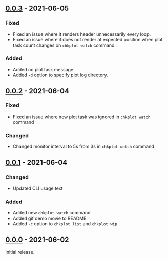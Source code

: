 ## [0.0.3] - 2021-06-05
### Fixed
- Fixed an issue where it renders header unnecessarily every loop.
- Fixed an issue where it does not render at expected position when plot task count changes on `chkplot watch` command.

### Added
- Added no plot task message
- Added `-d` option to specify plot log directory.

## [0.0.2] - 2021-06-04
### Fixed
- Fixed an issue where new plot task was ignored in `chkplot watch` command

### Changed
- Changed monitor interval to 5s from 3s in `chkplot watch` command

## [0.0.1] - 2021-06-04
### Changed
- Updated CLI usage text

### Added
- Added new `chkplot watch` command
- Added gif demo movie to README
- Added `-c` option to `chkplot list` and `chkplot wip`

## [0.0.0] - 2021-06-02
Initial release.

<!-- [Unreleased]: https://github.com/Chia-Mine/chia-agent/compare/v0.0.1...v0.0.2 -->
[0.0.3]: https://github.com/Chia-Mine/plot-log-analyzer/compare/v0.0.2...v0.0.3
[0.0.2]: https://github.com/Chia-Mine/plot-log-analyzer/compare/v0.0.1...v0.0.2
[0.0.1]: https://github.com/Chia-Mine/plot-log-analyzer/compare/v0.0.0...v0.0.1
[0.0.0]: https://github.com/Chia-Mine/plot-log-analyzer/releases/tag/v0.0.0

